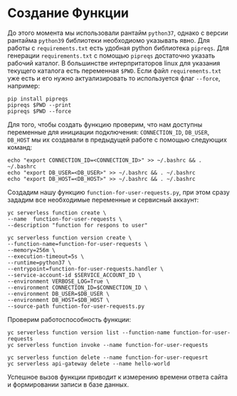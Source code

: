 # Создание Функции

До этого момента мы использовали рантайм `python37`, однако с версии рантайма `python39` библиотеки необходиомо указывать явно. Для работы с `requirements.txt` есть удобная python библиотека `pipreqs`. Для генерации `requirements.txt` с помощью `pipreqs` достаточно указать рабочий каталог. В большинстве интерпритаторов linux для указания текущего каталога есть переменная `$PWD`. Если файл `requirements.txt` уже есть и его нужно актуализировать то используется флаг `--force`, например:  

    pip install pipreqs
    pipreqs $PWD --print
    pipreqs $PWD --force

Для того, чтобы создать функцию проверим, что нам доступны переменные для инициации подключения: `CONNECTION_ID`, `DB_USER`, `DB_HOST` мы их создавали в предыдущей работе с помощью следующих команд:

    echo "export CONNECTION_ID=<CONNECTION_ID>" >> ~/.bashrc && . ~/.bashrc
    echo "export DB_USER=<DB_USER>" >> ~/.bashrc && . ~/.bashrc
    echo "export DB_HOST=<DB_HOST>" >> ~/.bashrc && . ~/.bashrc

Создадим нашу функцию `function-for-user-requests.py`, при этом сразу зададим все необходимые переменные и сервисный аккаунт:

    yc serverless function create \
    --name  function-for-user-requests \
    --description "function for respons to user"

    yc serverless function version create \
    --function-name=function-for-user-requests \
    --memory=256m \
    --execution-timeout=5s \
    --runtime=python37 \
    --entrypoint=function-for-user-requests.handler \
    --service-account-id $SERVICE_ACCOUNT_ID \
    --environment VERBOSE_LOG=True \
    --environment CONNECTION_ID=$CONNECTION_ID \
    --environment DB_USER=$DB_USER \
    --environment DB_HOST=$DB_HOST \
    --source-path function-for-user-requests.py

Проверим работоспособность функции: 

    yc serverless function version list --function-name function-for-user-requests
    yc serverless function invoke --name function-for-user-requests

    yc serverless function delete --name function-for-user-requesrt
    yc serverless api-gateway delete --name hello-world

Успешное вызов функции приводит к измерению времени ответа сайта и формировании записи в базе данных.


